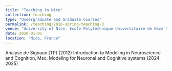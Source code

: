 ```yaml
---
title: "Teaching in Nice"
collection: teaching
type: "Undergraduate and Graduate Courses"
permalink: /teaching/2018-spring-teaching-3
venue: "University of Nice, Ecole Polytechnique Universitaire de Nice Sophia Antipolis"
date: 2020-01-01
location: "Nice, France"
---
```


Analyse de Signaux (TP) (2012)
Introduction to Modeling in Neuroscience and Cognition, Msc. Modeling for Neuronal and Cognitive systems (2024-2025)




